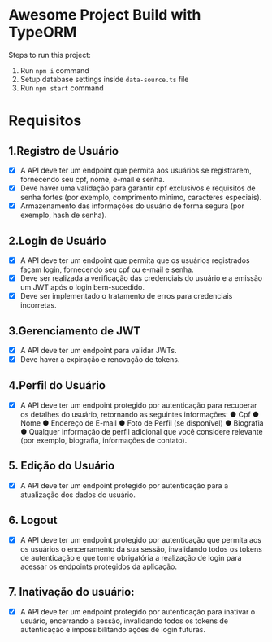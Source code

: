 # Awesome Project Build with TypeORM

Steps to run this project:

1. Run `npm i` command
2. Setup database settings inside `data-source.ts` file
3. Run `npm start` command

# Requisitos

## 1.Registro de Usuário

- [X] A API deve ter um endpoint que permita aos usuários se registrarem, fornecendo seu cpf, nome, e-mail e senha.
- [X] Deve haver uma validação para garantir cpf exclusivos e requisitos de senha fortes (por exemplo, comprimento mínimo, caracteres especiais).
- [X] Armazenamento das informações do usuário de forma segura (por exemplo, hash de senha).

## 2.Login de Usuário

- [X] A API deve ter um endpoint que permita que os usuários registrados façam login, fornecendo seu cpf ou e-mail e senha.
- [X] Deve ser realizada a verificação das credenciais do usuário e a emissão um JWT após o login bem-sucedido.
- [X] Deve ser implementado o tratamento de erros para credenciais incorretas.

## 3.Gerenciamento de JWT

- [X] A API deve ter um endpoint para validar JWTs.
- [X] Deve haver a expiração e renovação de tokens.

## 4.Perfil do Usuário

- [X] A API deve ter um endpoint protegido por autenticação para recuperar os detalhes do usuário, retornando as seguintes informações:
        ● Cpf
        ● Nome
        ● Endereço de E-mail
        ● Foto de Perfil (se disponível)
        ● Biografia
        ● Qualquer informação de perfil adicional que você considere relevante
        (por exemplo, biografia, informações de contato).

## 5. Edição do Usuário

- [X] A API deve ter um endpoint protegido por autenticação para a atualização dos dados do usuário.

## 6. Logout 
- [X] A API deve ter um endpoint protegido por autenticação que permita aos os usuários o encerramento da sua sessão, invalidando todos os tokens de
     autenticação e que torne obrigatória a realização de login para acessar os endpoints protegidos da aplicação.

## 7. Inativação do usuário:
- [X] A API deve ter um endpoint protegido por autenticação para inativar o usuário, encerrando a sessão, invalidando todos os tokens de autenticação e
     impossibilitando ações de login futuras.